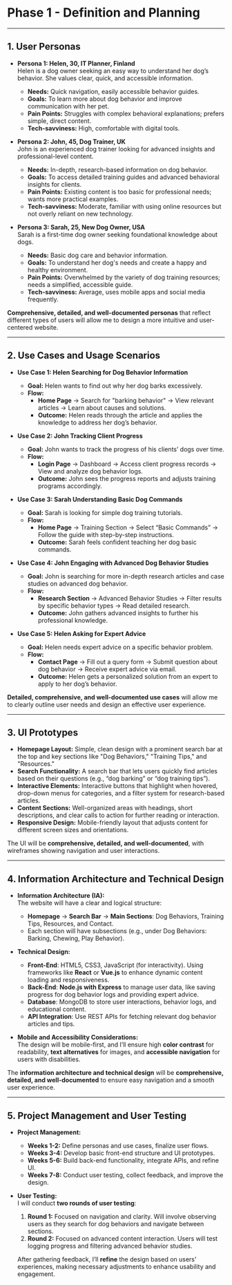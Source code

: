# **Phase 1 - Definition and Planning**

---

## **1. User Personas**

- **Persona 1: Helen, 30, IT Planner, Finland**  
  Helen is a dog owner seeking an easy way to understand her dog’s behavior. She values clear, quick, and accessible information.  
  - **Needs:** Quick navigation, easily accessible behavior guides.
  - **Goals:** To learn more about dog behavior and improve communication with her pet.
  - **Pain Points:** Struggles with complex behavioral explanations; prefers simple, direct content.
  - **Tech-savviness:** High, comfortable with digital tools.

- **Persona 2: John, 45, Dog Trainer, UK**  
  John is an experienced dog trainer looking for advanced insights and professional-level content.  
  - **Needs:** In-depth, research-based information on dog behavior.
  - **Goals:** To access detailed training guides and advanced behavioral insights for clients.
  - **Pain Points:** Existing content is too basic for professional needs; wants more practical examples.
  - **Tech-savviness:** Moderate, familiar with using online resources but not overly reliant on new technology.

- **Persona 3: Sarah, 25, New Dog Owner, USA**  
  Sarah is a first-time dog owner seeking foundational knowledge about dogs.  
  - **Needs:** Basic dog care and behavior information.
  - **Goals:** To understand her dog's needs and create a happy and healthy environment.
  - **Pain Points:** Overwhelmed by the variety of dog training resources; needs a simplified, accessible guide.
  - **Tech-savviness:** Average, uses mobile apps and social media frequently.

**Comprehensive, detailed, and well-documented personas** that reflect different types of users will allow me to design a more intuitive and user-centered website.

---

## **2. Use Cases and Usage Scenarios**

- **Use Case 1: Helen Searching for Dog Behavior Information**  
  - **Goal:** Helen wants to find out why her dog barks excessively.
  - **Flow:**  
    - **Home Page** → Search for "barking behavior" → View relevant articles → Learn about causes and solutions.
    - **Outcome:** Helen reads through the article and applies the knowledge to address her dog’s behavior.

- **Use Case 2: John Tracking Client Progress**  
  - **Goal:** John wants to track the progress of his clients’ dogs over time.
  - **Flow:**  
    - **Login Page** → Dashboard → Access client progress records → View and analyze dog behavior logs.
    - **Outcome:** John sees the progress reports and adjusts training programs accordingly.

- **Use Case 3: Sarah Understanding Basic Dog Commands**  
  - **Goal:** Sarah is looking for simple dog training tutorials.
  - **Flow:**  
    - **Home Page** → Training Section → Select “Basic Commands” → Follow the guide with step-by-step instructions.
    - **Outcome:** Sarah feels confident teaching her dog basic commands.

- **Use Case 4: John Engaging with Advanced Dog Behavior Studies**  
  - **Goal:** John is searching for more in-depth research articles and case studies on advanced dog behavior.
  - **Flow:**  
    - **Research Section** → Advanced Behavior Studies → Filter results by specific behavior types → Read detailed research.
    - **Outcome:** John gathers advanced insights to further his professional knowledge.

- **Use Case 5: Helen Asking for Expert Advice**  
  - **Goal:** Helen needs expert advice on a specific behavior problem.
  - **Flow:**  
    - **Contact Page** → Fill out a query form → Submit question about dog behavior → Receive expert advice via email.
    - **Outcome:** Helen gets a personalized solution from an expert to apply to her dog’s behavior.

**Detailed, comprehensive, and well-documented use cases** will allow me to clearly outline user needs and design an effective user experience.

---

## **3. UI Prototypes**

- **Homepage Layout:** Simple, clean design with a prominent search bar at the top and key sections like "Dog Behaviors," "Training Tips," and "Resources."
- **Search Functionality:** A search bar that lets users quickly find articles based on their questions (e.g., “dog barking” or “dog training tips”).
- **Interactive Elements:** Interactive buttons that highlight when hovered, drop-down menus for categories, and a filter system for research-based articles.
- **Content Sections:** Well-organized areas with headings, short descriptions, and clear calls to action for further reading or interaction.
- **Responsive Design:** Mobile-friendly layout that adjusts content for different screen sizes and orientations.

The UI will be **comprehensive, detailed, and well-documented**, with wireframes showing navigation and user interactions.

---

## **4. Information Architecture and Technical Design**

- **Information Architecture (IA):**  
  The website will have a clear and logical structure:
  - **Homepage** → **Search Bar** → **Main Sections**: Dog Behaviors, Training Tips, Resources, and Contact.  
  - Each section will have subsections (e.g., under Dog Behaviors: Barking, Chewing, Play Behavior).
  
- **Technical Design:**  
  - **Front-End**: HTML5, CSS3, JavaScript (for interactivity). Using frameworks like **React** or **Vue.js** to enhance dynamic content loading and responsiveness.
  - **Back-End**: **Node.js with Express** to manage user data, like saving progress for dog behavior logs and providing expert advice.  
  - **Database**: MongoDB to store user interactions, behavior logs, and educational content.
  - **API Integration**: Use REST APIs for fetching relevant dog behavior articles and tips.
  
- **Mobile and Accessibility Considerations:**  
  The design will be mobile-first, and I’ll ensure high **color contrast** for readability, **text alternatives** for images, and **accessible navigation** for users with disabilities.

The **information architecture and technical design** will be **comprehensive, detailed, and well-documented** to ensure easy navigation and a smooth user experience.

---

## **5. Project Management and User Testing**

- **Project Management:**  
    - **Weeks 1-2:** Define personas and use cases, finalize user flows.
    - **Weeks 3-4:** Develop basic front-end structure and UI prototypes.
    - **Weeks 5-6:** Build back-end functionality, integrate APIs, and refine UI.
    - **Weeks 7-8:** Conduct user testing, collect feedback, and improve the design.

- **User Testing:**  
  I will conduct **two rounds of user testing**:
    1. **Round 1:** Focused on navigation and clarity. Will involve observing users as they search for dog behaviors and navigate between sections.
    2. **Round 2:** Focused on advanced content interaction. Users will test logging progress and filtering advanced behavior studies.
  
  After gathering feedback, I’ll **refine** the design based on users' experiences, making necessary adjustments to enhance usability and engagement.

